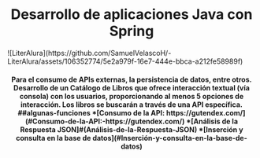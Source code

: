 <h1 align="center"> 
  Desarrollo de aplicaciones Java con Spring
</h1>
![LiterAlura](https://github.com/SamuelVelascoH/-LiterAlura/assets/106352774/5e2a979f-16e7-444e-bbca-a212fe58989f)
<h4 align="center"> 
Para el consumo de APIs externas, la persistencia de datos, entre otros.
Desarrollo de un Catálogo de Libros que ofrece interacción textual (vía consola) con los usuarios, 
proporcionando al menos 5 opciones de interacción. Los libros se buscarán a través de una API específica.
  ##algunas-funciones
*[Consumo de la API: https://gutendex.com/](#Consumo-de-la-API:-https://gutendex.com/)
*[Análisis de la Respuesta JSON]#(Análisis-de-la-Respuesta-JSON)
*[Inserción y consulta en la base de datos](#Inserción-y-consulta-en-la-base-de-datos)
</h4>

